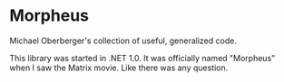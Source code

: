 # Morpheus

Michael Oberberger's collection of useful, generalized code.

This library was started in .NET 1.0. It was officially named "Morpheus" when I saw the Matrix movie. Like there was any question.

